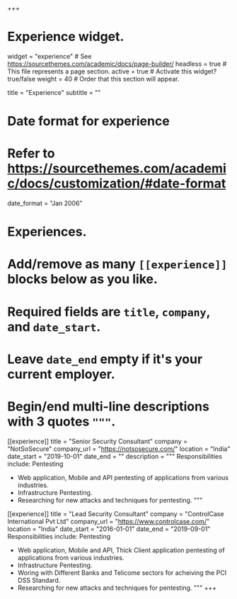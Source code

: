 +++
# Experience widget.
widget = "experience"  # See https://sourcethemes.com/academic/docs/page-builder/
headless = true  # This file represents a page section.
active = true  # Activate this widget? true/false
weight = 40  # Order that this section will appear.

title = "Experience"
subtitle = ""

# Date format for experience
#   Refer to https://sourcethemes.com/academic/docs/customization/#date-format
date_format = "Jan 2006"

# Experiences.
#   Add/remove as many `[[experience]]` blocks below as you like.
#   Required fields are `title`, `company`, and `date_start`.
#   Leave `date_end` empty if it's your current employer.
#   Begin/end multi-line descriptions with 3 quotes `"""`.
[[experience]]
  title = "Senior Security Consultant"
  company = "NotSoSecure"
  company_url = "https://notsosecure.com/"
  location = "India"
  date_start = "2019-10-01"
  date_end = ""
  description = """
  Responsibilities include:
  Pentesting
  
  * Web application, Mobile and API pentesting of applications from various industries.
  * Infrastructure Pentesting.
  * Researching for new attacks and techniques for pentesting.
  """

[[experience]]
  title = "Lead Security Consultant"
  company = "ControlCase International Pvt Ltd"
  company_url = "https://www.controlcase.com/"
  location = "India"
  date_start = "2016-01-01"
  date_end = "2019-09-01"
  Responsibilities include:
  Pentesting
  
  * Web application, Mobile and API, Thick Client application pentesting of applications from various industries.
  * Infrastructure Pentesting.
  * Woring with Different Banks and Telicome sectors for acheiving the PCI DSS Standard.
  * Researching for new attacks and techniques for pentesting.
  """
+++
